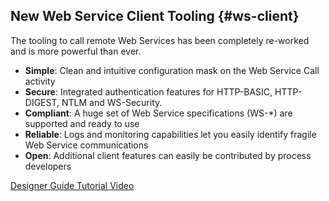 ## New Web Service Client Tooling {#ws-client}
The tooling to call remote Web Services has been completely re-worked and is more powerful than ever.

* __Simple__: Clean and intuitive configuration mask on the Web Service Call activity
* __Secure__: Integrated authentication features for HTTP-BASIC, HTTP-DIGEST, NTLM and WS-Security.
* __Compliant__: A huge set of Web Service specifications (WS-*) are supported and ready to use
* __Reliable__: Logs and monitoring capabilities let you easily identify fragile Web Service communications
* __Open__: Additional client features can easily be contributed by process developers

<div class="short-links">
	<a href="${docBaseUrl}/designer-guide/3rd-party-integration/index.html#web-services" target="_blank" rel="noopener noreferrer">
	  <i class="fas fa-book"></i> Designer Guide
	</a>
	<a href="/tutorial" target="_blank" rel="noopener noreferrer">
	  <i class="fas fa-video"></i> Tutorial Video
	</a>
</div>
